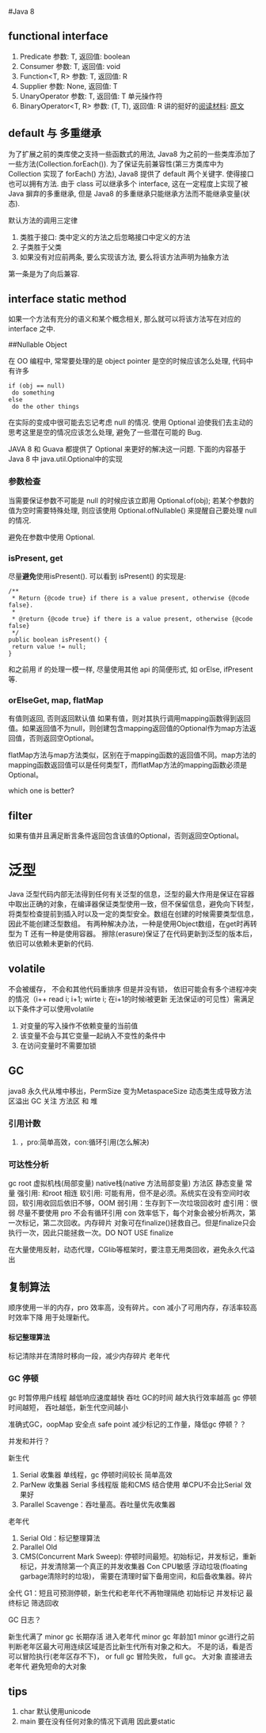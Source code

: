 #Java 8
## functional interface
1. Predicate<T> 参数: T, 返回值: boolean
2. Consumer<T> 参数: T, 返回值: void
3. Function<T, R> 参数: T, 返回值: R
4. Supplier<T> 参数: None, 返回值: T
5. UnaryOperator<T> 参数: T, 返回值: T  单元操作符
6. BinaryOperator<T, R> 参数: (T, T), 返回值: R
讲的挺好的[阅读材料](http://zh.lucida.me/blog/java-8-lambdas-insideout-language-features/): [原文](http://cr.openjdk.java.net/~briangoetz/lambda/lambda-state-final.html)

## default 与 多重继承
为了扩展之前的类库使之支持一些函数式的用法, Java8 为之前的一些类库添加了一些方法(Collection.forEach()). 为了保证先前兼容性(第三方类库中为 Collection 实现了 forEach() 方法), Java8 提供了 default 两个关键字. 使得接口也可以拥有方法. 由于 class 可以继承多个 interface, 这在一定程度上实现了被 Java 摒弃的多重继承, 但是 Java8 的多重继承只能继承方法而不能继承变量(状态).

默认方法的调用三定律

1. 类胜于接口: 类中定义的方法之后忽略接口中定义的方法
2. 子类胜于父类
3. 如果没有对应前两条, 要么实现该方法, 要么将该方法声明为抽象方法

第一条是为了向后兼容.

## interface static method
如果一个方法有充分的语义和某个概念相关, 那么就可以将该方法写在对应的 interface 之中.


##Nullable Object

在 OO 编程中, 常常要处理的是 object pointer 是空的时候应该怎么处理, 代码中有许多

```
if (obj == null)
 do something
else
 do the other things
```

在实际的变成中很可能去忘记考虑 null 的情况. 使用 Optional 迫使我们去主动的思考这里是空的情况应该怎么处理, 避免了一些潜在可能的 Bug.

JAVA 8 和 Guava 都提供了 Optional 来更好的解决这一问题. 下面的内容基于Java 8 中 java.util.Optional中的实现

### 参数检查

当需要保证参数不可能是 null 的时候应该立即用 Optional.of(obj); 若某个参数的值为空时需要特殊处理, 则应该使用 Optional.ofNullable() 来提醒自己要处理 null 的情况.

避免在参数中使用 Optional<T>.

### isPresent, get

尽量**避免**使用isPresent().
可以看到 isPresent() 的实现是:

```
/**
 * Return {@code true} if there is a value present, otherwise {@code false}.
 *
 * @return {@code true} if there is a value present, otherwise {@code false}
 */
public boolean isPresent() {
 return value != null;
}

```
和之前用 if 的处理一模一样, 尽量使用其他 api 的简便形式, 如 orElse, ifPresent等.

### orElseGet, map, flatMap

有值则返回, 否则返回默认值
如果有值，则对其执行调用mapping函数得到返回值。如果返回值不为null，则创建包含mapping返回值的Optional作为map方法返回值，否则返回空Optional。

flatMap方法与map方法类似，区别在于mapping函数的返回值不同。map方法的mapping函数返回值可以是任何类型T，而flatMap方法的mapping函数必须是Optional。

which one is better?

## filter

如果有值并且满足断言条件返回包含该值的Optional，否则返回空Optional。

# 泛型
Java 泛型代码内部无法得到任何有关泛型的信息，泛型的最大作用是保证在容器中取出正确的对象，在编译器保证类型使用一致，但不保留信息，避免向下转型， 将类型检查提前到插入时以及一定的类型安全。数组在创建的时候需要类型信息，因此不能创建泛型数组。 有两种解决办法，一种是使用Object数组，在get时再转型为 T 还有一种是使用容器。
擦除(erasure)保证了在代码更新到泛型的版本后，依旧可以依赖未更新的代码.

## volatile
不会被缓存， 不会和其他代码重排序 但是并没有锁， 依旧可能会有多个进程冲突的情况（i++  read i; i+1; wirte i; 在i+1的时候i被更新 无法保证i的可见性）需满足以下条件才可以使用volatile
1. 对变量的写入操作不依赖变量的当前值 
2. 该变量不会与其它变量一起纳入不变性的条件中 
3. 在访问变量时不需要加锁


## GC
java8 永久代从堆中移出，PermSize 变为MetaspaceSize
动态类生成导致方法区溢出
GC 关注 方法区 和 堆

### 引用计数
1. ，pro:简单高效，con:循环引用(怎么解决)

### 可达性分析
gc root 虚拟机栈(局部变量) native栈(native 方法局部变量) 方法区 静态变量 常量
强引用: 和root 相连
软引用: 可能有用，但不是必须。系统实在没有空间时收回，软引用收回后依旧不够，OOM
弱引用：生存到下一次垃圾回收时
虚引用：很弱 尽量不要使用
pro 不会有循环引用 con 效率低下，每个对象会被分析两次，第一次标记，第二次回收。内存碎片
对象可在finalize()拯救自己。但是finalize只会执行一次，因此只能拯救一次。DO NOT USE finalize

在大量使用反射，动态代理，CGlib等框架时，要注意无用类回收，避免永久代溢出
## 复制算法
顺序使用一半的内存，pro 效率高，没有碎片。con 减小了可用内存，存活率较高时效率下降 用于处理新代。

#### 标记整理算法
标记清除并在清除时移向一段，减少内存碎片 老年代

### GC 停顿  
gc 时暂停用户线程 越低响应速度越快
吞吐 GC的时间  越大执行效率越高
gc 停顿时间越短， 吞吐越低，新生代空间越小

准确式GC，oopMap 安全点 safe point 减少标记的工作量，降低gc 停顿？？

并发和并行？

新生代
1. Serial 收集器 单线程，gc 停顿时间较长 简单高效
2. ParNew 收集器 Serial 多线程版 能和CMS 结合使用 单CPU不会比Serial 效果好
3. Parallel Scavenge：吞吐量高。吞吐量优先收集器

老年代
1. Serial Old：标记整理算法
2. Parallel Old
3. CMS(Concurrent Mark Sweep): 停顿时间最短。初始标记，并发标记，重新标记，并发清除第一个真正的并发收集器 Con CPU敏感 浮动垃圾(floating garbage清除时的垃圾)， 需要在清理时留下备用空间，和后备收集器。碎片

全代
G1：短且可预测停顿，新生代和老年代不再物理隔绝 初始标记 并发标记 最终标记 筛选回收

GC 日志？

新生代满了 minor gc
长期存活 进入老年代 minor gc 年龄加1
minor gc进行之前 判断老年区最大可用连续区域是否比新生代所有对象之和大。 不是的话，看是否可以冒险执行(老年区存不下)， or full gc  冒险失败， full gc。
大对象 直接进去老年代 避免短命的大对象


## tips
1. char 默认使用unicode
2. main 要在没有任何对象的情况下调用  因此要static

